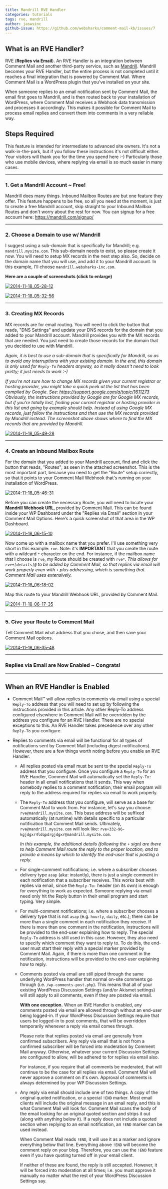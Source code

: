 ```yaml
---
title: Mandrill RVE Handler
categories: tutorials
tags: rve, mandrill
author: jaswsinc
github-issue: https://github.com/websharks/comment-mail-kb/issues/7
---
```


## What is an RVE Handler?

RVE (**Replies via Email**). An RVE Handler is an integration between Comment Mail and another third-party service, such as [Mandrill](http://help.mandrill.com/entries/21699367-Inbound-Email-Processing-Overview). Mandrill becomes your RVE Handler, but the entire process is not completed until it reaches a final integration that is powered by Comment Mail. Where Comment Mail is a WordPress plugin that you've installed on your site.

When someone replies to an email notification sent by Comment Mail, the email first goes to Mandrill, and is then routed back to your installation of WordPress, where Comment Mail receives a Webhook data transmission and processes it accordingly. This makes it possible for Comment Mail to process email replies and convert them into comments in a very reliable way.

## Steps Required

This feature is intended for intermediate to advanced site owners. It's not a walk-in-the-park, but if you follow these instructions it's not difficult either. Your visitors will thank you for the time you spend here :-) Particularly those who use mobile devices, where replying via email is so much easier in many cases.

---

### 1. Get a Mandrill Account ~ Free!

Mandrill does many things. Inbound Mailbox Routes are but one feature they offer. This feature happens to be free, so all you need at the moment, is just to create a free Mandrill account, skip straight to your Inbound Mailbox Routes and don't worry about the rest for now. You can signup for a free account here: https://mandrill.com/signup/

---

### 2. Choose a Domain to use w/ Mandrill

I suggest using a sub-domain that is specifically for Mandrill; e.g. `mandrill.mysite.com`. This sub-domain needs to exist, so please create it now. You will need to setup MX records in the next step also. So, decide on the domain name that you will use, and add it to your Mandrill account. In this example, I'll choose `mandrill.websharks-inc.com`.

**Here are a couple of screenshots (click to enlarge)**

[![2014-11-18_05-28-12](https://cloud.githubusercontent.com/assets/1563559/5088931/ccb7aeda-6ee3-11e4-934c-842b203fc9c3.png)](https://cloud.githubusercontent.com/assets/1563559/5088931/ccb7aeda-6ee3-11e4-934c-842b203fc9c3.png)

[![2014-11-18_05-32-56](https://cloud.githubusercontent.com/assets/1563559/5088993/64352c92-6ee4-11e4-8190-15d38b0b7bbd.png)](https://cloud.githubusercontent.com/assets/1563559/5088993/64352c92-6ee4-11e4-8190-15d38b0b7bbd.png)

---

### 3. Creating MX Records

MX records are for email routing. You will need to click the button that reads, "DNS Settings" and update your DNS records for the domain that you added to your Mandrill account. Mandrill provides you with the MX records that are needed. You just need to create those records for the domain that you decided to use with Mandrill.

_Again, it is best to use a sub-domain that is specifically for Mandrill, so as to avoid any interruptions with your existing domain. In the end, this domain is only used for `Reply-To` headers anyway, so it really doesn't need to look pretty; it just needs to work :-)_

_If you're not sure how to change MX records given your current registrar or hosting provider, you might take a quick peek at the list that has been compiled by Google. See: https://support.google.com/a/topic/1611273 Obviously, the instructions provided by Google are for Google MX records, but if you're totally lost, finding your current registrar or hosting provider in this list and going by example should help. Instead of using Google MX records, just follow the instructions and then use the MX records provided by Mandrill instead. The screenshot above shows where to find the MX records that are provided by Mandrill._

[![2014-11-18_05-49-28](https://cloud.githubusercontent.com/assets/1563559/5089253/b0be5b04-6ee6-11e4-9321-b78879b73cb5.png)](https://support.google.com/a/topic/1611273)

---

### 4. Create an Inbound Mailbox Route

For the domain that you added to your Mandrill account, find and click the button that reads, "Routes"; as seen in the attached screenshot. This is the most important part, because you need to get the "Route" setup correctly, so that it points to your Comment Mail Webhook that's running on your installation of WordPress.

[![2014-11-18_05-46-31](https://cloud.githubusercontent.com/assets/1563559/5089207/4ad38b70-6ee6-11e4-8ad1-6f326aecfaad.png)](https://cloud.githubusercontent.com/assets/1563559/5089207/4ad38b70-6ee6-11e4-8ad1-6f326aecfaad.png)

Before you can create the necessary Route, you will need to locate your **Mandrill Webhook URL**, provided by Comment Mail. This can be found inside your WP Dashboard under the "Replies via Email" section in your Comment Mail Options. Here's a quick screenshot of that area in the WP Dashboard.

[![2014-11-18_06-15-10](https://cloud.githubusercontent.com/assets/1563559/5089828/4cf56bc2-6eea-11e4-91bb-baa472f6869d.png)](https://cloud.githubusercontent.com/assets/1563559/5089828/4cf56bc2-6eea-11e4-91bb-baa472f6869d.png)

Now come up with a mailbox name that you prefer. I'll use something very short in this example: `rve`. Note: it's **IMPORTANT** that you create the route with a wildcard `*` character on the end. For instance, if the mailbox name that I choose is `rve`, my Route should be created with `rve*`. _This allows for `rve+[details]@` to be added by Comment Mail, so that replies via email will work properly even with `+` plus addressing, which is something that Comment Mail uses extensively._

[![2014-11-18_06-18-02](https://cloud.githubusercontent.com/assets/1563559/5089909/bebb8a8e-6eea-11e4-92e8-3b8c5c850b51.png)](https://cloud.githubusercontent.com/assets/1563559/5089909/bebb8a8e-6eea-11e4-92e8-3b8c5c850b51.png)

Map this route to your Mandrill Webhook URL, provided by Comment Mail.

[![2014-11-18_06-17-35](https://cloud.githubusercontent.com/assets/1563559/5089903/b1405ae2-6eea-11e4-995b-c2aa5e12bee0.png)](https://cloud.githubusercontent.com/assets/1563559/5089903/b1405ae2-6eea-11e4-995b-c2aa5e12bee0.png)

---

### 5. Give your Route to Comment Mail

Tell Comment Mail what address that you chose, and then save your Comment Mail options.

[![2014-11-18_06-35-48](https://cloud.githubusercontent.com/assets/1563559/5092751/0b5fd364-6efe-11e4-830d-5525a209d467.png)](https://cloud.githubusercontent.com/assets/1563559/5092751/0b5fd364-6efe-11e4-830d-5525a209d467.png)

---

### Replies via Email are Now Enabled ~ Congrats!

---

## When an RVE Handler is Enabled

- Comment Mail™ will allow replies to comments via email using a special `Reply-To` address that you will need to set up by following the instructions provided in this article. Any other Reply-To address configured elsewhere in Comment Mail will be overridden by the address you configure for an RVE Handler. There are no special exceptions to this. An RVE Handler takes precedence over any other `Reply-To` you configure.

- Replies to comments via email will be functional for all types of notifications sent by Comment Mail (including digest notifications). However, there are a few things worth noting before you enable an RVE Handler.

  - All replies posted via email must be sent to the special `Reply-To` address that you configure. Once you configure a `Reply-To` for an RVE Handler, Comment Mail will automatically set the `Reply-To:` header in all email notifications that it sends. This way when somebody replies to a comment notification, their email program will reply to the address required for replies via email to work properly.

  - The `Reply-To` address that you configure, will serve as a base for Comment Mail to work from. For instance, let's say you choose: `rve@mandrill.mysite.com`. This base address will be suffixed automatically (at runtime) with details specific to a particular notification that Comment Mail sends. Ultimately, `rve@mandrill.mysite.com` will look like: `rve+332-96-kgjdgxr4ldqpdrgjdgxr@mandrill.mysite.com`.

    _In this example, the additional details (following the `+` sign) are there to help Comment Mail route the reply to the proper location, and to provide a means by which to identify the end-user that is posting a reply._

  - For single-comment notifications; i.e. where a subscriber chooses delivery type `asap` (aka: instantly), there is just a single comment in each notification that a subscriber receives. This works best with replies via email, since the `Reply-To:` header (on its own) is enough for everything to work as expected. Someone replying via email need only hit the Reply button in their email program and start typing. Very simple.

  - For multi-comment notifications; i.e. where a subscriber chooses a delivery type that is not `asap` (e.g. `hourly`, `daily`, etc.); there can be more than a single comment in each notification they receive. If there is more than one comment in the notification, instructions will be provided to the end-user explaining how to reply. The special `Reply-To` address is still used in this case. However, they also need to specify which comment they want to reply to. To do this, the end-user must start their reply with a special marker provided by Comment Mail. Again, if there is more than one comment in the notification, instructions will be provided to the end-user explaining how to reply.

  - Comments posted via email are still piped through the same underlying WordPress handler that normal on-site comments go through (i.e. `/wp-comments-post.php`). This means that all of your existing WordPress Discussion Settings (and/or Akismet settings) will still apply to all comments, even if they are posted via email.

    **With one exception.** When an RVE Handler is enabled, any comments posted via email are allowed through without an end-user being logged-in. If your WordPress Discussion Settings require that users be logged-in to post comments, that will be overridden temporarily whenever a reply via email comes through.

    Please note that replies posted via email are generally from confirmed subscribers. Any reply via email that is not from a confirmed subscriber will be forced into moderation by Comment Mail anyway. Otherwise, whatever your current Discussion Settings are configured to allow, will be adhered to for replies via email also.

    For instance, if you require that all comments be moderated, that will continue to be the case for all replies via email. Comment Mail will never approve a comment on it's own. Approval of comments is always determined by your WP Discussion Settings.

  - Any reply via email should include one of two things. A copy of the original quoted notification, or a special `!END` marker. Most email clients will include the original message in an email reply, and this is what Comment Mail will look for. Comment Mail scans the body of the email looking for an original quoted section and strips it out (along with anything below it). If a reply does not include a quoted section when replying to an email notification, an `!END` marker can be used instead.

    When Comment Mail reads `!END`, it will use it as a marker and ignore everything below that line. Everything above `!END` will become the comment reply on your blog. Therefore, you can use the `!END` feature even if you have quoting turned off in your email client.

    If neither of these are found, the reply is still accepted. However, it will be forced into moderation at all times; i.e. you must approve it manually no matter what the rest of your WordPress Discussion Settings say.
